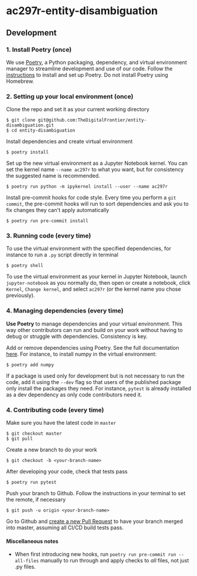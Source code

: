 # ac297r-entity-disambiguation

## Development
### 1. Install Poetry (once)
We use [Poetry](https://python-poetry.org/), a Python packaging, dependency, and virtual environment manager to streamline development and use of our code. Follow the [instructions](https://python-poetry.org/docs/#installation) to install and set up Poetry. Do not install Poetry using Homebrew.

### 2. Setting up your local environment (once)
Clone the repo and set it as your current working directory

    $ git clone git@github.com:TheDigitalFrontier/entity-disambiguation.git
    $ cd entity-disambiguation

Install dependencies and create virtual environment

    $ poetry install

Set up the new virtual environment as a Jupyter Notebook kernel. You can set the kernel name `--name ac297r` to what you want, but for consistency the suggested name is recommended.

    $ poetry run python -m ipykernel install --user --name ac297r

Install pre-commit hooks for code style. Every time you perform a `git commit`, the pre-commit hooks will run to sort dependencies and ask you to fix changes they can't apply automatically

    $ poetry run pre-commit install

### 3. Running code (every time)
To use the virtual environment with the specified dependencies, for instance to run a `.py` script directly in terminal

    $ poetry shell

To use the virtual environment as your kernel in Jupyter Notebook, launch `jupyter-notebook` as you normally do, then open or create a notebook, click `Kernel`, `Change kernel`, and select `ac297r` (or the kernel name you chose previously).

### 4. Managing dependencies (every time)
**Use Poetry** to manage dependencies and your virtual environment. This way other contributors can run and build on your work without having to debug or struggle with dependencies. Consistency is key.

Add or remove dependencies using Poetry. See the full documentation [here](https://python-poetry.org/docs/cli/#add). For instance, to install numpy in the virtual environment:

    $ poetry add numpy

If a package is used only for development but is not necessary to run the code, add it using the `--dev` flag so that users of the published package only install the packages they need. For instance, `pytest` is already installed as a dev dependency as only code contributors need it.

### 4. Contributing code (every time)
Make sure you have the latest code in `master`

    $ git checkout master
    $ git pull

Create a new branch to do your work

    $ git checkout -b <your-branch-name>

After developing your code, check that tests pass

    $ poetry run pytest 

Push your branch to Github. Follow the instructions in your terminal to set the remote, if necessary

    $ git push -u origin <your-branch-name>

Go to Github and [create a new Pull Request](https://github.com/TheDigitalFrontier/entity-disambiguation/pulls) to have your branch merged into master, assuming all CI/CD build tests pass.

#### Miscellaneous notes
- When first introducing new hooks, run `poetry run pre-commit run --all-files` manually to run through and apply checks to *all* files, not just .py files.